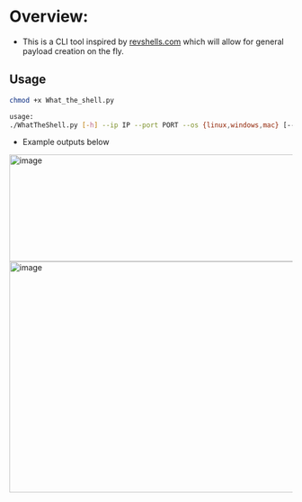 # Overview:
- This is a CLI tool inspired by [revshells.com](https://www.revshells.com/) which will allow for general payload creation on the fly.
## Usage
```bash
chmod +x What_the_shell.py

usage:
./WhatTheShell.py [-h] --ip IP --port PORT --os {linux,windows,mac} [--payload PAYLOAD] [--shell SHELL] [--encode {none,url,base64}] [--list]
```
- Example outputs below

<img width="1198" height="190" alt="image" src="https://github.com/user-attachments/assets/d2e5705e-4f23-40fb-a504-a987fcea82a8" />

<img width="1897" height="410" alt="image" src="https://github.com/user-attachments/assets/3c77006d-9848-4629-bc7c-c1c450ebfee0" />


